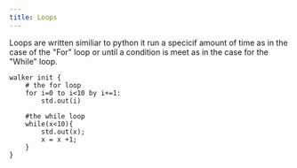 ```yaml
---
title: Loops
---
```

Loops are written similiar to python it run a specicif amount of time as in the case of the "For" loop or until a condition is meet as in the case for the "While" loop.

```jac
walker init {
    # the for loop
    for i=0 to i<10 by i+=1:
        std.out(i)

    #the while loop
    while(x<10){
        std.out(x);
        x = x +1;
    }
}
```
